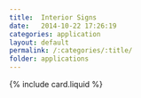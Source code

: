 ```yaml
---
title:  Interior Signs
date:   2014-10-22 17:26:19
categories: application
layout: default
permalink: /:categories/:title/
folder: applications
---
```


{% include card.liquid %}
